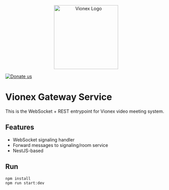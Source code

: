 <p align="center">
  <img src="https://res.cloudinary.com/dcweof28t/image/upload/v1750399380/image_products/favicon_vo2jtz.png" alt="Vionex Logo" width="200"/>
</p>

<a href="https://paypal.me/kamilmysliwiec" target="_blank"><img src="https://img.shields.io/badge/Donate-PayPal-ff3f59.svg" alt="Donate us"/></a>

# Vionex Gateway Service

This is the WebSocket + REST entrypoint for Vionex video meeting system.

## Features
- WebSocket signaling handler
- Forward messages to signaling/room service
- NestJS-based

## Run

```bash
npm install
npm run start:dev
